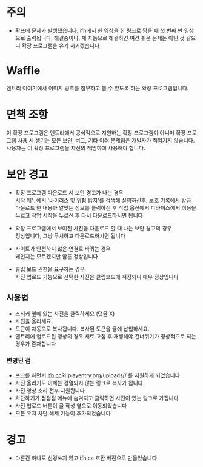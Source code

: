 # 주의
- 확프에 문제가 발생했습니다, ifh에서 한 영상을 한 링크로 담을 때 첫 번째 만 영상으로 출력됩니다, 해결중이나, 제 지능으로 해결하긴 여간 쉬운 문제는 아닌 것 같으니 확장 프로그램을 유기 시키겠습니다

# Waffle

엔트리 이야기에서 이미지 링크를 첨부하고 볼 수 있도록 하는 확장 프로그램입니다.

# 면책 조항

이 확장 프로그램은 엔트리에서 공식적으로 지원하는 확장 프로그램이 아니며 확장 프로그램 사용 시 생기는 모든 보안, 버그, 기타 여러 문제점은 개발자가 책임지지 않습니다. 사용자는 이 확장 프로그램을 자신의 책임하에 사용해야 합니다.

# 보안 경고

- 확장 프로그램 다운로드 시 보안 경고가 나는 경우  
  시작 메뉴에서 '바이러스 및 위협 방지'를 검색해 실행하신후, 보호 기록에서 방금 다운로드 한 내용과 알맞는 정보를 클릭하신 후 작업 옵션에서 디바이스에서 허용을 누르고 작업 시작을 누르신 후 다시 다운로드하시면 됩니다

- 확장 프로그램에서 보여진 사진을 다운로드 할 때 나는 보안 경고의 경우  
  정상입니다, 그냥 무시하고 다운로드하시면 됩니다

- 사이트가 안전하지 않은 연결로 바뀌는 경우  
  왜인지는 모르겠지만 암튼 정상입니다

- 클립 보드 권한을 요구하는 경우  
  사진 업로드 기능으로 선택한 사진은 클립보드에 저장되니 매우 정상입니다

## 사용법

- 스티커 옆에 있는 사진을 클릭하세요 (댓글 X)
- 사진을 올리세요.
- 토큰이 자동으로 복사됩니다. 복사된 토큰을 글에 삽입하세요.
- 엔트리에 업로드된 영상의 경우 새로 고침 후 재생해야 건너뛰기가 정상적으로 되는 경우가 존재합니다

### 변경된 점

- 포크를 하면서 [ifh.cc](https://ifh.cc/)와 playentry.org/uploads// 를 지원하게 되었습니다
- 사진 올리기도 이제는 검열되지 않는 링크로 복사가 됩니다
- 사진 영상 소리 전부 지원됩니다
- 차단하기가 점점점 메뉴에 숨겨지고 클릭하면 사진이 있는 링크로 가집니다
- 사진 업로드 버튼이 글 작성 옆으로 이동되었습니다
- 모든 유저 차단 해제 기능이 추가되었습니다

# 경고

- 다른건 하나도 신경쓰지 않고 ifh.cc 호환 버전으로 만들었습니다  
